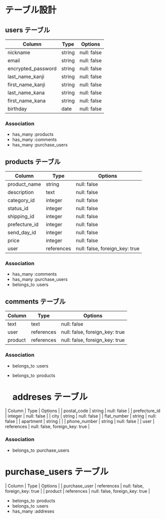 # テーブル設計

## users テーブル

| Column             | Type   | Options     |
| ------------------ | ------ | ----------- |
| nickname           | string | null: false |
| email              | string | null: false |
| encrypted_password | string | null: false |
| last_name_kanji    | string | null: false | 
| first_name_kanji   | string | null: false |
| last_name_kana     | string | null: false |
| first_name_kana    | string | null: false |
| birthday           | date   | null: false |

### Association

- has_many :products
- has_many :comments
- has_many :purchase_users

## products テーブル

| Column              | Type       | Options |
| ------------------- | ---------- | ------------------------------ |
| product_name        | string     | null: false                    |
| description         | text       | null: false                    |
| category_id         | integer    | null: false                    | 
| status_id           | integer    | null: false                    | 
| shipping_id         | integer    | null: false                    | 
| prefecture_id       | integer    | null: false                    | 
| send_day_id         | integer    | null: false                    | 
| price               | integer    | null: false                    | 
| user                | references | null: false, foreign_key: true |

### Association

- has_many :comments
- has_many :purchase_users
- belongs_to :users

## comments テーブル

 Column     | Type       | Options                        |
| --------- | ---------- | ------------------------------ |
| text      | text       | null: false                    |
| user      | references | null: false, foreign_key: true |
| product   | references | null: false, foreign_key: true | 

### Association

- belongs_to :users
- belongs_to :products

  # addreses テーブル

| Column              | Type       | Options                        |
| postal_code         | string     | null: false                    | 
| prefecture_id       | integer    | null: false                    | 
| city                | string     | null: false                    | 
| flat_number         | string     | null: false                    | 
| apartment           | string     |                                |
| phone_number        | string     | null: false                    |
| user                | references | null: false, foreign_key: true |

### Association

- belongs_to :purchase_users

 # purchase_users テーブル

| Column        | Type       | Options                        |
| purchase_user | references | null: false, foreign_key: true | 
| product       | references | null: false, foreign_key: true | 

- belongs_to :products
- belongs_to :users
- has_many :addreses